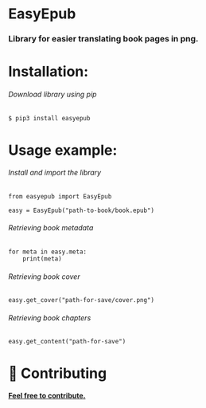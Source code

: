 # EasyEpub
### Library for easier translating book pages in png.

# Installation:

###### Download library using pip
```bash
$ pip3 install easyepub
```

# Usage example:
###### Install and import the library
```python3
from easyepub import EasyEpub

easy = EasyEpub("path-to-book/book.epub")
```
###### Retrieving book metadata
```python3
for meta in easy.meta:
    print(meta)
```
###### Retrieving book cover
```python3
easy.get_cover("path-for-save/cover.png")
```
###### Retrieving book chapters
```python3
easy.get_content("path-for-save")
```
# 🤝 Contributing
#### <a href="https://github.com/xcaq/easyepub/graphs/contributors" align=center>Feel free to contribute.</a>


